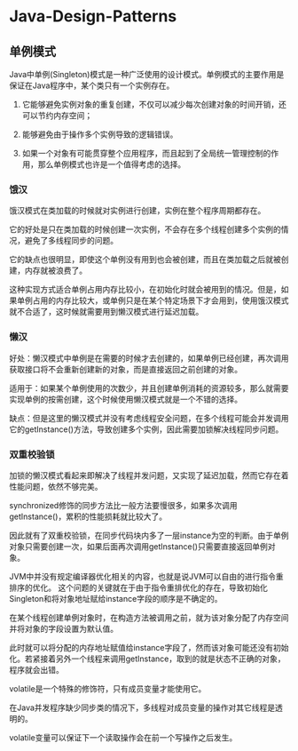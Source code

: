 # Java-Design-Patterns

## 单例模式
Java中单例(Singleton)模式是一种广泛使用的设计模式。单例模式的主要作用是保证在Java程序中，某个类只有一个实例存在。

1. 它能够避免实例对象的重复创建，不仅可以减少每次创建对象的时间开销，还可以节约内存空间；

2. 能够避免由于操作多个实例导致的逻辑错误。

3. 如果一个对象有可能贯穿整个应用程序，而且起到了全局统一管理控制的作用，那么单例模式也许是一个值得考虑的选择。


### 饿汉
饿汉模式在类加载的时候就对实例进行创建，实例在整个程序周期都存在。


它的好处是只在类加载的时候创建一次实例，不会存在多个线程创建多个实例的情况，避免了多线程同步的问题。


它的缺点也很明显，即使这个单例没有用到也会被创建，而且在类加载之后就被创建，内存就被浪费了。

 这种实现方式适合单例占用内存比较小，在初始化时就会被用到的情况。但是，如果单例占用的内存比较大，或单例只是在某个特定场景下才会用到，使用饿汉模式就不合适了，这时候就需要用到懒汉模式进行延迟加载。



### 懒汉
好处：懒汉模式中单例是在需要的时候才去创建的，如果单例已经创建，再次调用获取接口将不会重新创建新的对象，而是直接返回之前创建的对象。


适用于：如果某个单例使用的次数少，并且创建单例消耗的资源较多，那么就需要实现单例的按需创建，这个时候使用懒汉模式就是一个不错的选择。


缺点：但是这里的懒汉模式并没有考虑线程安全问题，在多个线程可能会并发调用它的getInstance()方法，导致创建多个实例，因此需要加锁解决线程同步问题。


### 双重校验锁
加锁的懒汉模式看起来即解决了线程并发问题，又实现了延迟加载，然而它存在着性能问题，依然不够完美。


synchronized修饰的同步方法比一般方法要慢很多，如果多次调用getInstance()，累积的性能损耗就比较大了。


因此就有了双重校验锁，在同步代码块内多了一层instance为空的判断。由于单例对象只需要创建一次，如果后面再次调用getInstance()只需要直接返回单例对象。


JVM中并没有规定编译器优化相关的内容，也就是说JVM可以自由的进行指令重排序的优化。
这个问题的关键就在于由于指令重排优化的存在，导致初始化Singleton和将对象地址赋给instance字段的顺序是不确定的。


在某个线程创建单例对象时，在构造方法被调用之前，就为该对象分配了内存空间并将对象的字段设置为默认值。


此时就可以将分配的内存地址赋值给instance字段了，然而该对象可能还没有初始化。若紧接着另外一个线程来调用getInstance，取到的就是状态不正确的对象，程序就会出错。

volatile是一个特殊的修饰符，只有成员变量才能使用它。


在Java并发程序缺少同步类的情况下，多线程对成员变量的操作对其它线程是透明的。


volatile变量可以保证下一个读取操作会在前一个写操作之后发生。 